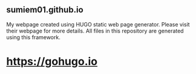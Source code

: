 ## sumiem01.github.io

My webpage created using HUGO static web page generator.
Please visit their webpage for more details.
All files in this repository are generated using this framework.

# https://gohugo.io

